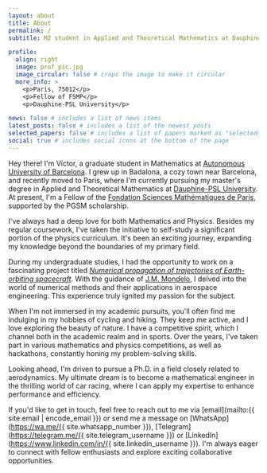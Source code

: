 ```yaml
---
layout: about
title: About
permalink: /
subtitle: M2 student in Applied and Theoretical Mathematics at Dauphine-PSL University

profile:
  align: right
  image: prof_pic.jpg
  image_circular: false # crops the image to make it circular
  more_info: >
    <p>Paris, 75012</p>
    <p>Fellow of FSMP</p>
    <p>Dauphine-PSL University</p>

news: false # includes a list of news items
latest_posts: false # includes a list of the newest posts
selected_papers: false # includes a list of papers marked as "selected={true}"
social: true # includes social icons at the bottom of the page
---
```


Hey there! I'm Víctor, a graduate student in Mathematics at [Autonomous University of Barcelona](https://www.uab.cat/). I grew up in Badalona, a cozy town near Barcelona, and recently moved to Paris, where I'm currently pursuing my master's degree in Applied and Theoretical Mathematics at [Dauphine-PSL University](https://dauphine.psl.eu/). At present, I'm a Fellow of the [Fondation Sciences Mathématiques de Paris](https://sciencesmaths-paris.fr/en/), supported by the PGSM scholarship.

I've always had a deep love for both Mathematics and Physics. Besides my regular coursework, I've taken the initiative to self-study a significant portion of the physics curriculum. It's been an exciting journey, expanding my knowledge beyond the boundaries of my primary field.

During my undergraduate studies, I had the opportunity to work on a fascinating project titled _[Numerical propagation of trajectories of Earth-orbiting spacecraft](https://github.com/victorballester7/final-bachelor-thesis)_. With the guidance of [J.M. Mondelo](https://bgsmath.cat/people/?person=josep-maria-mondelo), I delved into the world of numerical methods and their applications in aerospace engineering. This experience truly ignited my passion for the subject.

When I'm not immersed in my academic pursuits, you'll often find me indulging in my hobbies of cycling and hiking. They keep me active, and I love exploring the beauty of nature. I have a competitive spirit, which I channel both in the academic realm and in sports. Over the years, I've taken part in various mathematics and physics competitions, as well as hackathons, constantly honing my problem-solving skills.

Looking ahead, I'm driven to pursue a Ph.D. in a field closely related to aerodynamics. My ultimate dream is to become a mathematical engineer in the thrilling world of car racing, where I can apply my expertise to enhance performance and efficiency.

If you'd like to get in touch, feel free to reach out to me via [email](mailto:{{ site.email | encode_email }}) or send me a message on [WhatsApp](https://wa.me/{{ site.whatsapp_number }}), [Telegram](https://telegram.me/{{ site.telegram_username }}) or [LinkedIn](https://www.linkedin.com/in/{{ site.linkedin_username }}). I'm always eager to connect with fellow enthusiasts and explore exciting collaborative opportunities.

<!-- Tell the world about yourself. Link to your favorite [subreddit](http://reddit.com). You can put a picture in, too. The code is already in, just name your picture `prof_pic.jpg` and put it in the `img/` folder.

Put your address / P.O. box / other info right below your picture. You can also disable any of these elements by editing `profile` property of the YAML header of your `_pages/about.md`. Edit `_bibliography/papers.bib` and Jekyll will render your [publications page](/al-folio/publications/) automatically.

Link to your social media connections, too. This theme is set up to use [Font Awesome icons](http://fortawesome.github.io/Font-Awesome/) and [Academicons](https://jpswalsh.github.io/academicons/), like the ones below. Add your Facebook, Twitter, LinkedIn, Google Scholar, or just disable all of them. -->
